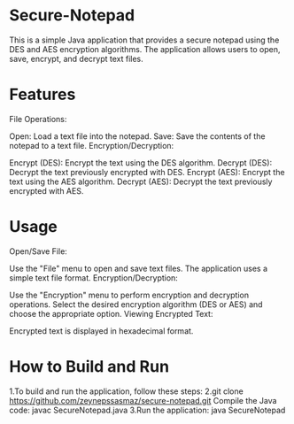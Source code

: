 # Secure-Notepad

This is a simple Java application that provides a secure notepad using the DES and AES encryption algorithms. The application allows users to open, save, encrypt, and decrypt text files.

# Features
File Operations:

Open: Load a text file into the notepad.
Save: Save the contents of the notepad to a text file.
Encryption/Decryption:

Encrypt (DES): Encrypt the text using the DES algorithm.
Decrypt (DES): Decrypt the text previously encrypted with DES.
Encrypt (AES): Encrypt the text using the AES algorithm.
Decrypt (AES): Decrypt the text previously encrypted with AES.

# Usage
Open/Save File:

Use the "File" menu to open and save text files. The application uses a simple text file format.
Encryption/Decryption:

Use the "Encryption" menu to perform encryption and decryption operations.
Select the desired encryption algorithm (DES or AES) and choose the appropriate option.
Viewing Encrypted Text:

Encrypted text is displayed in hexadecimal format.

# How to Build and Run
1.To build and run the application, follow these steps:
2.git clone https://github.com/zeynepssasmaz/secure-notepad.git
Compile the Java code:
javac SecureNotepad.java
3.Run the application:
java SecureNotepad

